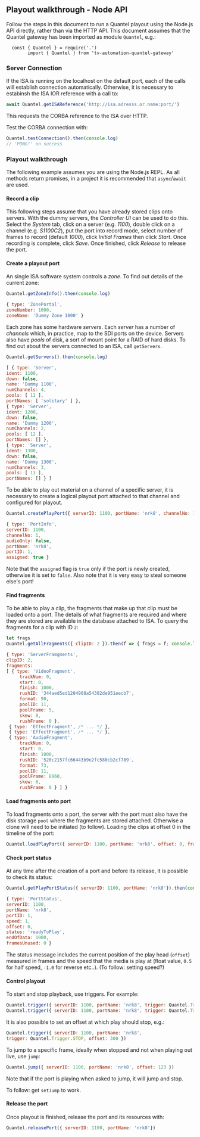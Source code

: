 ## Playout walkthrough - Node API

Follow the steps in this document to run a Quantel playout using the Node.js API directly, rather than via the HTTP API. This document assumes that the Quantel gateway has been imported as module `Quantel`, e.g.:

      const { Quantel } = require('.')
			import { Quantel } from 'tv-automation-quantel-gateway'

### Server Connection

If the ISA is running on the localhost on the default port, each of the calls will establish connection automatically. Otherwise, it is necessary to estabinsh the ISA IOR reference with a call to:

```Javascript
await Quantel.getISAReference('http://isa.adresss.or.name:port/')
```

This requests the CORBA reference to the ISA over HTTP.

Test the CORBA connection with:

```Javascript
Quantel.testConnection().then(console.log)
// 'PONG!' on success
```

### Playout walkthrough

The following example assumes you are using the Node.js REPL. As all methods return promises, in a project it is recommended that `async`/`await` are used.

#### Record a clip

This following steps assume that you have already stored clips onto servers. With the dummy servers, the _Controller UI_ can be used to do this. Select the _System_ tab, click on a server (e.g. _1100_), double click on a channel (e.g. _S1100C2_), put the port into record mode, select number of frames to record (default _1000_), click _Initial Frames_ then click _Start_. Once recording is complete, click _Save_. Once finished, click _Release_ to release the port.

#### Create a playout port

An single ISA software system controls a _zone_. To find out details of the current zone:

```Javascript
Quantel.getZoneInfo().then(console.log)
```

```Javascript
{ type: 'ZonePortal',
zoneNumber: 1000,
zoneName: 'Dummy Zone 1000' }
```

Each zone has some hardware _servers_. Each _server_ has a number of _channels_ which, in practice, map to the SDI ports on the device. Servers also have _pools_ of disk, a sort of mount point for a RAID of hard disks. To find out about the servers connected to an ISA, call `getServers`.

```Javascript
Quantel.getServers().then(console.log)
```

```Javascript
[ { type: 'Server',
ident: 1100,
down: false,
name: 'Dummy 1100',
numChannels: 4,
pools: [ 11 ],
portNames: [ 'solitary' ] },
{ type: 'Server',
ident: 1200,
down: false,
name: 'Dummy 1200',
numChannels: 2,
pools: [ 12 ],
portNames: [] },
{ type: 'Server',
ident: 1300,
down: false,
name: 'Dummy 1300',
numChannels: 3,
pools: [ 13 ],
portNames: [] } ]
```

To be able to play out material on a channel of a specific server, it is necessary to create a logical playout port attached to that channel and configured for playout.

```Javascript
Quantel.createPlayPort({ serverID: 1100, portName: 'nrk8', channelNo: 1}).then(console.log)
```

```Javascript
{ type: 'PortInfo',
serverID: 1100,
channelNo: 1,
audioOnly: false,
portName: 'nrk8',
portID: 1,
assigned: true }
```

Note that the `assigned` flag is `true` only if the port is newly created, otherwise it is set to `false`. Also note that it is very easy to steal someone else's port!

#### Find fragments

To be able to play a clip, the fragments that make up that clip must be loaded onto a port. The details of what fragments are required and where they are stored are available in the database attached to ISA. To query the fragments for a clip with ID `2`:

```Javascript
let frags
Quantel.getAllFragments({ clipID: 2 }).then(f => { frags = f; console.log(f); })
```

```Javascript
{ type: 'ServerFramgments',
clipID: 2,
fragments:
[ { type: 'VideoFragment',
	 trackNum: 0,
	 start: 0,
	 finish: 1000,
	 rushID: '344aed5ed1204908a54302de951eecb7',
	 format: 90,
	 poolID: 11,
	 poolFrame: 5,
	 skew: 0,
	 rushFrame: 0 },
 { type: 'EffectFragment', /* ... */ },
 { type: 'EffectFragment', /* ... */ },
 { type: 'AudioFragment',
	 trackNum: 0,
	 start: 0,
	 finish: 1000,
	 rushID: '520c2157fc66443b9e2fc580cb2cf789',
	 format: 73,
	 poolID: 11,
	 poolFrame: 8960,
	 skew: 0,
	 rushFrame: 0 } ] }
```

#### Load fragments onto port

To load fragments onto a port, the server with the port must also have the disk storage `pool` where the fragments are stored attached. Otherwise a clone will need to be initiated (to follow). Loading the clips at offset 0 in the timeline of the port:

```Javascript
Quantel.loadPlayPort({ serverID: 1100, portName: 'nrk8', offset: 0, fragments: frags })
```

#### Check port status

At any time after the creation of a port and before its release, it is possible to check its status:

```Javascript
Quantel.getPlayPortStatus({ serverID: 1100, portName: 'nrk8'}).then(console.log)
```

```Javascript
{ type: 'PortStatus',
serverID: 1100,
portName: 'nrk8',
portID: 1,
speed: 1,
offset: 0,
status: 'readyToPlay',
endOfData: 1000,
framesUnused: 0 }
```

The status message includes the current position of the play head (`offset`) measured in frames and the speed that the media is play at (float value, `0.5` for half speed, `-1.0` for reverse etc..). (To follow: setting speed?)

#### Control playout

To start and stop playback, use triggers. For example:

```Javascript
Quantel.trigger({ serverID: 1100, portName: 'nrk8', trigger: Quantel.Trigger.START })
Quantel.trigger({ serverID: 1100, portName: 'nrk8', trigger: Quantel.Trigger.STOP })
```

It is also possible to set an offset at which play should stop, e.g.:

```Javascript
Quantel.trigger({ serverID: 1100, portName: 'nrk8',
trigger: Quantel.Trigger.STOP, offset: 300 })
```

To jump to a specific frame, ideally when stopped and not when playing out live, use `jump`:

```Javascript
Quantel.jump({ serverID: 1100, portName: 'nrk8', offset: 123 })
```

Note that if the port is playing when asked to jump, it will jump and stop.

To follow: get `setJump` to work.

#### Release the port

Once playout is finished, release the port and its resources with:

```Javascript
Quantel.releasePort({ serverID: 1100, portName: 'nrk8'})
```
